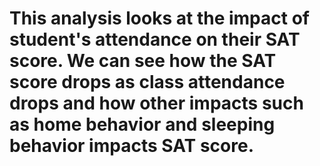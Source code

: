 # This analysis looks at the impact of student's attendance on their SAT score. We can see how the SAT score drops as class attendance drops and how other impacts such as home behavior and sleeping behavior impacts SAT score.
